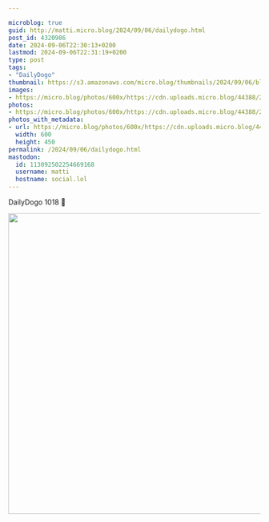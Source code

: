 ```yaml
---

microblog: true
guid: http://matti.micro.blog/2024/09/06/dailydogo.html
post_id: 4320986
date: 2024-09-06T22:30:13+0200
lastmod: 2024-09-06T22:31:19+0200
type: post
tags:
- "DailyDogo"
thumbnail: https://s3.amazonaws.com/micro.blog/thumbnails/2024/09/06/blog.martin-haehnel.de/7df565b39c9b7d40c66d2e628477066a.png
images:
- https://micro.blog/photos/600x/https://cdn.uploads.micro.blog/44388/2024/e812050a9d244207b04abaa9509bbc91.jpg
photos:
- https://micro.blog/photos/600x/https://cdn.uploads.micro.blog/44388/2024/e812050a9d244207b04abaa9509bbc91.jpg
photos_with_metadata:
- url: https://micro.blog/photos/600x/https://cdn.uploads.micro.blog/44388/2024/e812050a9d244207b04abaa9509bbc91.jpg
  width: 600
  height: 450
permalink: /2024/09/06/dailydogo.html
mastodon:
  id: 113092502254669168
  username: matti
  hostname: social.lol
---
```

DailyDogo 1018 🐶

<img src="/media/uploads/2024/e812050a9d244207b04abaa9509bbc91.jpg" width="600" alt="" />
